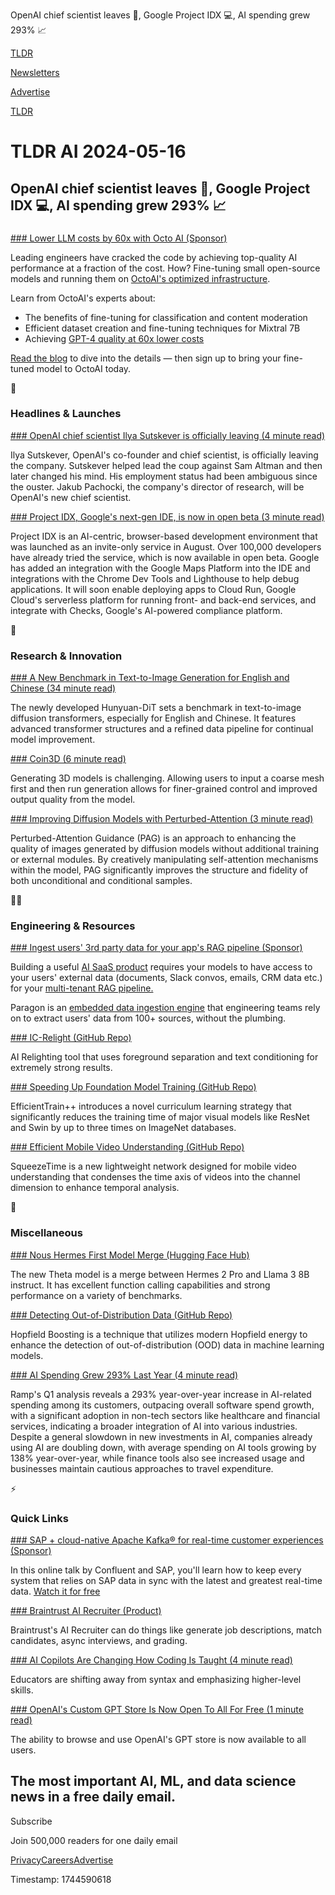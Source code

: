 OpenAI chief scientist leaves 👋, Google Project IDX 💻, AI spending grew 293% 📈

[TLDR](/)

[Newsletters](/newsletters)

[Advertise](https://advertise.tldr.tech/)

[TLDR](/)

# TLDR AI 2024-05-16

## OpenAI chief scientist leaves 👋, Google Project IDX 💻, AI spending grew 293% 📈

### 

[### Lower LLM costs by 60x with Octo AI (Sponsor)](https://octo.ai/blog/fine-tuned-mistral-7b-delivers-over-60x-lower-costs-and-comparable-quality-to-gpt-4/?utm_source=tldr&amp;utm_medium=newsletter&amp;utm_campaign=byo-tunes)

Leading engineers have cracked the code by achieving top-quality AI performance at a fraction of the cost. How? Fine-tuning small open-source models and running them on [OctoAI's optimized infrastructure](https://octo.ai/blog/fine-tuned-mistral-7b-delivers-over-60x-lower-costs-and-comparable-quality-to-gpt-4/?utm_source=tldr&utm_medium=newsletter&utm_campaign=byo-tunes).

Learn from OctoAI's experts about:

* The benefits of fine-tuning for classification and content moderation
* Efficient dataset creation and fine-tuning techniques for Mixtral 7B
* Achieving [GPT-4 quality at 60x lower costs](https://octo.ai/blog/fine-tuned-mistral-7b-delivers-over-60x-lower-costs-and-comparable-quality-to-gpt-4/?utm_source=tldr&utm_medium=newsletter&utm_campaign=byo-tunes)

[Read the blog](https://octo.ai/blog/fine-tuned-mistral-7b-delivers-over-60x-lower-costs-and-comparable-quality-to-gpt-4/?utm_source=tldr&utm_medium=newsletter&utm_campaign=byo-tunes) to dive into the details — then sign up to bring your fine-tuned model to OctoAI today.

🚀

### Headlines & Launches

[### OpenAI chief scientist Ilya Sutskever is officially leaving (4 minute read)](https://www.theverge.com/2024/5/14/24156920/openai-chief-scientist-ilya-sutskever-leaves?utm_source=tldrai)

Ilya Sutskever, OpenAI's co-founder and chief scientist, is officially leaving the company. Sutskever helped lead the coup against Sam Altman and then later changed his mind. His employment status had been ambiguous since the ouster. Jakub Pachocki, the company's director of research, will be OpenAI's new chief scientist.

[### Project IDX, Google's next-gen IDE, is now in open beta (3 minute read)](https://techcrunch.com/2024/05/14/project-idx-googles-next-gen-ide-is-now-in-open-beta?utm_source=tldrai)

Project IDX is an AI-centric, browser-based development environment that was launched as an invite-only service in August. Over 100,000 developers have already tried the service, which is now available in open beta. Google has added an integration with the Google Maps Platform into the IDE and integrations with the Chrome Dev Tools and Lighthouse to help debug applications. It will soon enable deploying apps to Cloud Run, Google Cloud's serverless platform for running front- and back-end services, and integrate with Checks, Google's AI-powered compliance platform.

🧠

### Research & Innovation

[### A New Benchmark in Text-to-Image Generation for English and Chinese (34 minute read)](https://arxiv.org/abs/2405.08748v1?utm_source=tldrai)

The newly developed Hunyuan-DiT sets a benchmark in text-to-image diffusion transformers, especially for English and Chinese. It features advanced transformer structures and a refined data pipeline for continual model improvement.

[### Coin3D (6 minute read)](https://zju3dv.github.io/coin3d/?utm_source=tldrai)

Generating 3D models is challenging. Allowing users to input a coarse mesh first and then run generation allows for finer-grained control and improved output quality from the model.

[### Improving Diffusion Models with Perturbed-Attention (3 minute read)](https://ku-cvlab.github.io/Perturbed-Attention-Guidance/?utm_source=tldrai)

Perturbed-Attention Guidance (PAG) is an approach to enhancing the quality of images generated by diffusion models without additional training or external modules. By creatively manipulating self-attention mechanisms within the model, PAG significantly improves the structure and fidelity of both unconditional and conditional samples.

👨‍💻

### Engineering & Resources

[### Ingest users' 3rd party data for your app's RAG pipeline (Sponsor)](https://www.useparagon.com/paragon-for-ai?utm_source=tldr_ai&amp;utm_medium=newsletter&amp;utm_content=ai_pitch&amp;utm_campaign=05.16)

Building a useful [AI SaaS product](https://www.useparagon.com/paragon-for-ai?utm_source=tldr_ai&utm_medium=newsletter&utm_content=ai_pitch&utm_campaign=05.16) requires your models to have access to your users' external data (documents, Slack convos, emails, CRM data etc.) for your [multi-tenant RAG pipeline.](https://www.useparagon.com/blog/rag-vs-finetuning-saas?utm_source=tldr_ai&utm_medium=newsletter&utm_content=ai_pitch&utm_campaign=05.16)

Paragon is an [embedded data ingestion engine](https://www.useparagon.com/paragon-for-ai?utm_source=tldr_ai&utm_medium=newsletter&utm_content=ai_pitch&utm_campaign=05.16) that engineering teams rely on to extract users' data from 100+ sources, without the plumbing.

[### IC-Relight (GitHub Repo)](https://github.com/lllyasviel/IC-Light?tab=readme-ov-file&amp;utm_source=tldrai)

AI Relighting tool that uses foreground separation and text conditioning for extremely strong results.

[### Speeding Up Foundation Model Training (GitHub Repo)](https://github.com/leaplabthu/efficienttrain?utm_source=tldrai)

EfficientTrain++ introduces a novel curriculum learning strategy that significantly reduces the training time of major visual models like ResNet and Swin by up to three times on ImageNet databases.

[### Efficient Mobile Video Understanding (GitHub Repo)](https://github.com/xinghaochen/squeezetime?utm_source=tldrai)

SqueezeTime is a new lightweight network designed for mobile video understanding that condenses the time axis of videos into the channel dimension to enhance temporal analysis.

🎁

### Miscellaneous

[### Nous Hermes First Model Merge (Hugging Face Hub)](https://huggingface.co/NousResearch/Hermes-2-Theta-Llama-3-8B?utm_source=tldrai)

The new Theta model is a merge between Hermes 2 Pro and Llama 3 8B instruct. It has excellent function calling capabilities and strong performance on a variety of benchmarks.

[### Detecting Out-of-Distribution Data (GitHub Repo)](https://github.com/ml-jku/hopfield-boosting?utm_source=tldrai)

Hopfield Boosting is a technique that utilizes modern Hopfield energy to enhance the detection of out-of-distribution (OOD) data in machine learning models.

[### AI Spending Grew 293% Last Year (4 minute read)](https://ramp.com/blog/q1-2024-spending-insights?utm_source=tldrai)

Ramp's Q1 analysis reveals a 293% year-over-year increase in AI-related spending among its customers, outpacing overall software spend growth, with a significant adoption in non-tech sectors like healthcare and financial services, indicating a broader integration of AI into various industries. Despite a general slowdown in new investments in AI, companies already using AI are doubling down, with average spending on AI tools growing by 138% year-over-year, while finance tools also see increased usage and businesses maintain cautious approaches to travel expenditure.

⚡️

### Quick Links

[### SAP + cloud-native Apache Kafka® for real-time customer experiences (Sponsor)](https://www.confluent.io/resources/online-talk/real-time-customer-experiences-sap-data-streaming/?utm_medium=newsletter&amp;utm_source=tldr-ai&amp;utm_campaign=20240516)

In this online talk by Confluent and SAP, you'll learn how to keep every system that relies on SAP data in sync with the latest and greatest real-time data. [Watch it for free](https://www.confluent.io/resources/online-talk/real-time-customer-experiences-sap-data-streaming/?utm_medium=newsletter&utm_source=tldr-ai&utm_campaign=20240516)

[### Braintrust AI Recruiter (Product)](https://www.usebraintrust.com/air?utm_source=tldrai)

Braintrust's AI Recruiter can do things like generate job descriptions, match candidates, async interviews, and grading.

[### AI Copilots Are Changing How Coding Is Taught (4 minute read)](https://spectrum.ieee.org/ai-coding?utm_source=tldrai)

Educators are shifting away from syntax and emphasizing higher-level skills.

[### OpenAI's Custom GPT Store Is Now Open To All For Free (1 minute read)](https://www.theverge.com/2024/5/13/24155582/openai-custom-gpt-store-available-free-subscribers?utm_source=tldrai)

The ability to browse and use OpenAI's GPT store is now available to all users.

## The most important AI, ML, and data science news in a free daily email.

Subscribe

Join 500,000 readers for one daily email

[Privacy](/privacy)[Careers](https://jobs.ashbyhq.com/tldr.tech)[Advertise](/ai/advertise)

Timestamp: 1744590618